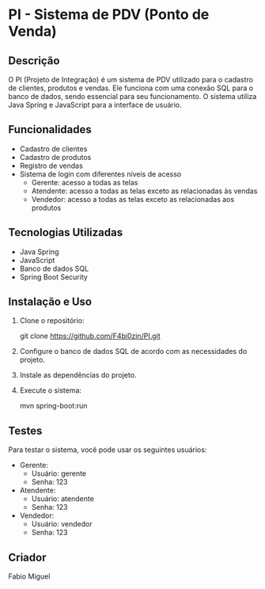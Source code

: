 # PI - Sistema de PDV (Ponto de Venda)

## Descrição
O PI (Projeto de Integração) é um sistema de PDV utilizado para o cadastro de clientes, produtos e vendas. Ele funciona com uma conexão SQL para o banco de dados, sendo essencial para seu funcionamento. O sistema utiliza Java Spring e JavaScript para a interface de usuário.

## Funcionalidades
- Cadastro de clientes
- Cadastro de produtos
- Registro de vendas
- Sistema de login com diferentes níveis de acesso
  - Gerente: acesso a todas as telas
  - Atendente: acesso a todas as telas exceto as relacionadas às vendas
  - Vendedor: acesso a todas as telas exceto as relacionadas aos produtos

## Tecnologias Utilizadas
- Java Spring
- JavaScript
- Banco de dados SQL
- Spring Boot Security

## Instalação e Uso
1. Clone o repositório:
   
   git clone https://github.com/F4bi0zin/PI.git
   
3. Configure o banco de dados SQL de acordo com as necessidades do projeto.
4. Instale as dependências do projeto.
5. Execute o sistema:
   
   mvn spring-boot:run
   

## Testes
Para testar o sistema, você pode usar os seguintes usuários:
- Gerente: 
  - Usuário: gerente
  - Senha: 123
- Atendente:
  - Usuário: atendente
  - Senha: 123
- Vendedor:
  - Usuário: vendedor
  - Senha: 123

## Criador
Fabio Miguel
